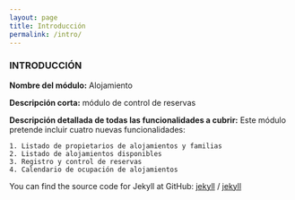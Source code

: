 ```yaml
---
layout: page
title: Introducción
permalink: /intro/
---
```


### INTRODUCCIÓN


**Nombre del módulo:** Alojamiento

**Descripción corta:** módulo de control de reservas

**Descripción detallada de todas las funcionalidades a cubrir:** Este módulo pretende incluir cuatro nuevas funcionalidades:

    1. Listado de propietarios de alojamientos y familias
    2. Listado de alojamientos disponibles
    3. Registro y control de reservas 
    4. Calendario de ocupación de alojamientos




You can find the source code for Jekyll at GitHub:
[jekyll][jekyll-organization] /
[jekyll](https://github.com/jekyll/jekyll)


[jekyll-organization]: https://github.com/jekyll
